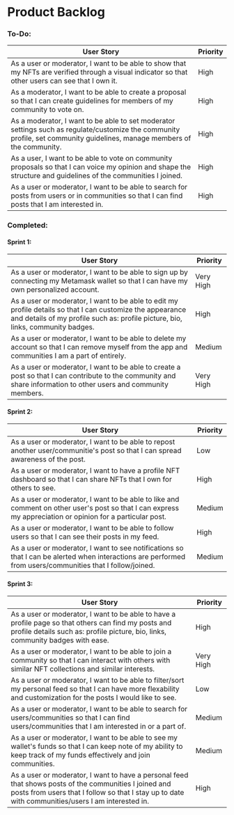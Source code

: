 # Product Backlog

### To-Do:
| User Story                                                                                                                                                                                                  | Priority  |
| ----------------------------------------------------------------------------------------------------------------------------------------------------------------------------------------------------------- | --------- |
| As a user or moderator, I want to be able to show that my NFTs are verified through a visual indicator so that other users can see that I own it.                                                                                      | High      |
| As a moderator, I want to be able to create a proposal so that I can create guidelines for members of my community to vote on.                                                                              | High      |
| As a moderator, I want to be able to set moderator settings such as regulate/customize the community profile, set community guidelines, manage members of the community.                                    | High      |
| As a user, I want to be able to vote on community proposals so that I can voice my opinion and shape the structure and guidelines of the communities I joined.                                              | High      |
| As a user or moderator, I want to be able to search for posts from users or in communities so that I can find posts that I am interested in. | High      |



### Completed:

#### Sprint 1:

| User Story                                                                                                                                                                                                  | Priority  |
| ----------------------------------------------------------------------------------------------------------------------------------------------------------------------------------------------------------- | --------- |
| As a user or moderator, I want to be able to sign up by connecting my Metamask wallet so that I can have my own personalized account.                                                             | Very High |
| As a user or moderator, I want to be able to edit my profile details so that I can customize the appearance and details of my profile such as: profile picture, bio, links, community badges.               | High      |
| As a user or moderator, I want to be able to delete my account so that I can remove myself from the app and communities I am a part of entirely.                                                            | Medium    |
| As a user or moderator, I want to be able to create a post so that I can contribute to the community and share information to other users and community members.                                            | Very High |






#### Sprint 2:

| User Story                                                                                                                                                                                                  | Priority  |
| ----------------------------------------------------------------------------------------------------------------------------------------------------------------------------------------------------------- | --------- |
| As a user or moderator, I want to be able to repost another user/communitie's post so that I can spread awareness of the post.                                                                              | Low       |
| As a user or moderator, I want to have a profile NFT dashboard so that I can share NFTs that I own for others to see.                                                                              | High    |
| As a user or moderator, I want to be able to like and comment on other user's post so that I can express my appreciation or opinion for a particular post.                                                  | Medium    |
| As a user or moderator, I want to be able to follow users so that I can see their posts in my feed.                                                   | High       |
| As a user or moderator, I want to see notifications so that I can be alerted when interactions are performed from users/communities that I follow/joined.                                                   | Medium    |


#### Sprint 3:
| User Story                                                                                                                                                                                                  | Priority  |
| ----------------------------------------------------------------------------------------------------------------------------------------------------------------------------------------------------------- | --------- |
| As a user or moderator, I want to be able to have a profile page so that others can find my posts and profile details such as: profile picture, bio, links, community badges with ease.               | High      |
| As a user or moderator, I want to be able to join a community so that I can interact with others with similar NFT collections and similar interests.                                                        | Very High |
| As a user or moderator, I want to be able to filter/sort my personal feed so that I can have more flexability and customization for the posts I would like to see.                                          | Low       |
| As a user or moderator, I want to be able to search for users/communities so that I can find users/communities that I am interested in or a part of.                                                        | Medium    |
| As a user or moderator, I want to be able to see my wallet's funds so that I can keep note of my ability to keep track of my funds effectively and join communities.                                        | Medium    |
| As a user or moderator, I want to have a personal feed that shows posts of the communities I joined and posts from users that I follow so that I stay up to date with communities/users I am interested in. | High      |
